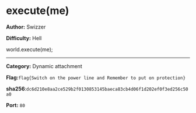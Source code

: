 # execute(me)

**Author:** Swizzer

**Difficulty:** Hell

world.execute(me);

---

**Category:** Dynamic attachment

**Flag:**`flag{Switch on the power line and Remember to put on protection}`

**sha256**:`dc6d210e8aa2ce529b2f0130853145baeca83cb4d06f1d202ef0f3ed256c50a0`

**Port:** `80`
